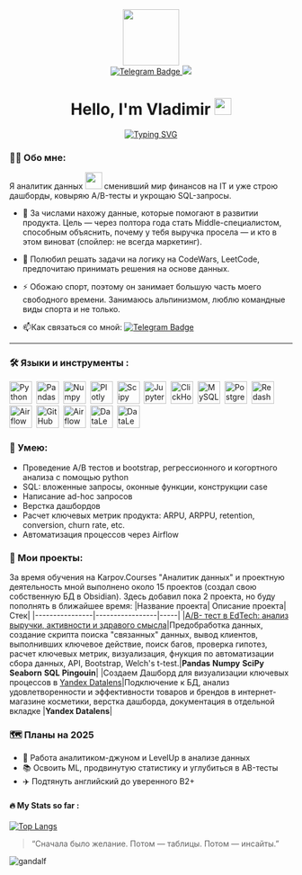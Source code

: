 <div id="header" align="center">
  <img src="https://media2.giphy.com/media/v1.Y2lkPTc5MGI3NjExNGI2ajE5dXVzZzI1dDRsazNxZ2c5bDc3YjZheXY4bzBnNm82M2wyYyZlcD12MV9pbnRlcm5hbF9naWZfYnlfaWQmY3Q9Zw/qgQUggAC3Pfv687qPC/giphy.gif" width="100"/>
</div>

<div id="badges" align="center">
  </a>
  <a href="https://t.me/bystrov2123">
  <img src="https://img.shields.io/badge/Telegram-blue?logo=telegram&logoColor=white&style=for-the-badge" alt="Telegram Badge"/>
  </a>
  <a href="https://vk.com/judge_cat">
  <img src="https://img.shields.io/badge/VK-blue?logo=VK&logoColor=white&style=for-the-badge"/>
  </a>
</div>
<div align='center'>
<img src="https://komarev.com/ghpvc/?username=Vladimir2123&style=flat-square&color=blue" alt=""/>
<h1>
 Hello, I'm Vladimir
  <img src="https://media.giphy.com/media/hvRJCLFzcasrR4ia7z/giphy.gif" width="30px"/>
</h1>
  
[![Typing SVG](https://readme-typing-svg.herokuapp.com?font=Montserrat&size=30&pause=10&color=FFFFFF&width=230&height=50&lines=Data+Analyst+%F0%9F%94%A5)](https://git.io/typing-svg)
</div>

### :man_technologist: Обо мне:
  Я аналитик данных <img src="https://media.giphy.com/media/WUlplcMpOCEmTGBtBW/giphy.gif" width="30"> сменивший мир финансов на IT и уже строю дашборды, ковыряю A/B-тесты и укрощаю SQL-запросы.  
- :telescope: За числами нахожу данные, которые помогают в развитии продукта. Цель — через полтора года стать Middle-специалистом, способным объяснить, почему у тебя выручка просела — и кто в этом виноват (спойлер: не всегда маркетинг).

- :seedling: Полюбил решать задачи на логику на CodeWars, LeetCode, предпочитаю принимать решения на основе данных.

- :zap: Обожаю спорт, поэтому он занимает большую часть моего свободного времени. Занимаюсь альпинизмом, люблю командные виды спорта и не только. 

- :mailbox:Как связаться со мной: [![Telegram Badge](https://img.shields.io/badge/Telegram-blue?logo=telegram&logoColor=white)](https://t.me/bystrov2123)

---

### :hammer_and_wrench: Языки и инструменты :
<div>
  <img src="https://img.shields.io/badge/python-white?logo=python&style=for-the-badge" title="Python" alt="Python" height="40"/>&nbsp;
  <img src="https://img.shields.io/badge/pandas-white?logo=pandas&logoColor=blue&style=for-the-badge" title="Pandas" alt="Pandas" height="40"/>&nbsp;
  <img src="https://img.shields.io/badge/numpy-white?logo=numpy&logoColor=blue&style=for-the-badge" title="Numpy" alt="Numpy" height="40"/>&nbsp;
  <img src="https://img.shields.io/badge/plotly-white?logo=plotly&logoColor=blue&style=for-the-badge" title="Plotly" alt="Plotly" height="40"/>&nbsp;
  <img src="https://img.shields.io/badge/Scipy-white?logo=Scipy&logoColor=black&style=for-the-badge" title="Scipy" alt="Scipy" height="40"/>&nbsp;
  <img src="https://img.shields.io/badge/Jupyter_notebook-white?logo=Jupyter&style=for-the-badge" title="Jupyter" alt="Jupyter" height="40"/>&nbsp;
  <img src="https://img.shields.io/badge/Clickhouse-white?logo=Clickhouse&style=for-the-badge" title="ClickHouse" alt="ClickHouse" height="40"/>&nbsp;
  <img src="https://img.shields.io/badge/mySQL-white?logo=mySQL&s&style=for-the-badge" title="MySQL"  alt="MySQL" height="40"/>&nbsp;
  <img src="https://img.shields.io/badge/PostgreSQL-white?logo=PostgreSQL&s&style=for-the-badge" title="PostgreSQL" alt="PostgreSQL" height="40"/>&nbsp;
  <img src="https://img.shields.io/badge/redash-white?logo=redash&logoColor=black&style=for-the-badge" title="Redash" alt="Redash" height="40"/>&nbsp;
  <img src="https://img.shields.io/badge/Tableau-white?logo=Tableau&s&logoColor=yellow&style=for-the-badge" title="Airflow" alt="Airflow" height="40"/>&nbsp;
  <img src="https://img.shields.io/badge/github-white?logo=github&logoColor=black&style=for-the-badge" title="GitHub" alt="GitHub" height="40"/>&nbsp;
  <img src="https://img.shields.io/badge/Airflow-white?logo=Airflow&style=for-the-badge" title="Airflow" alt="Airflow" height="40"/>&nbsp;
  <img src="https://img.shields.io/badge/datalens-white?logo=datalens&logoColor=black&style=for-the-badge" title="DataLens" alt="DataLens" height="40"/>&nbsp;
  <img src="https://img.shields.io/badge/datalens-white?logo=datalens&logoColor=black&style=for-the-badge" title="DataLens" alt="DataLens" height="40"/>&nbsp;
  
  
</div>

### :metal: Умею:
<ul>
<li>Проведение А/В тестов и bootstrap, регрессионного и когортного анализа с помощью python
<li>SQL: вложенные запросы, оконные функции, конструкции case
<li>Написание ad-hoc запросов
<li>Верстка дашбордов
<li>Расчет ключевых метрик продукта: ARPU, ARPPU, retention, conversion, churn rate, etc.
<li>Автоматизация процессов через Airflow
</ul>

### :book: Мои проекты:
За время обучения на Karpov.Courses "Аналитик данных" и проектную деятельность мной выполнено около 15 проектов (создал свою собственную БД в Obsidian). Здесь добавил пока 2 проекта, но буду пополнять в ближайшее время:
|Название проекта| Описание проекта| Стек|
|----------------|-----------------|-----|
|[A/B- тест в EdTech: анализ выручки, активности и здравого смысла](https://github.com/VladimirB23/Projects)|Предобработка данных, создание скрипта поиска "связанных" данных, вывод клиентов, выполнивших ключевое действие, поиск багов, проверка гипотез, расчет ключевых метрик, визуализация, фнукция по автоматизации сбора данных, API, Bootstrap, Welch's t-test.|**Pandas** **Numpy** **SciPy** **Seaborn** **SQL** **Pingouin**|
|Создаем Дашборд для визуализации ключевых процессов в [Yandex Datalens](https://datalens.yandex/7nmphwfyddtet)|Подключение к БД, анализ удовлетворенности и эффективности товаров и брендов в интернет-магазине косметики, верстка дашборда, документация в отдельной вкладке |**Yandex Datalens**|


### 🗺️ Планы на 2025

- 🔎 Работа аналитиком-джуном и LevelUp в анализе данных 
- 📚 Освоить ML, продвинутую статистику и углубиться в AB-тесты
- ✈️ Подтянуть английский до уверенного B2+

#### :fire: My Stats so far :
  
[![Top Langs](https://github-readme-stats.vercel.app/api/top-langs/?username=VladimirB23)](https://github.com/anuraghazra/github-readme-stats)

> “Сначала было желание. Потом — таблицы. Потом — инсайты.”

![gandalf](https://media.giphy.com/media/xT9IgzoKnwFNmISR8I/giphy.gif)
